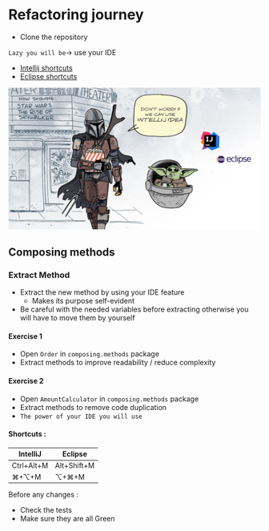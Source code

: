 # Refactoring journey
* Clone the repository

`Lazy you will be`-> use your IDE
* [Intellij shortcuts](https://resources.jetbrains.com/storage/products/intellij-idea/docs/IntelliJIDEA_ReferenceCard.pdf)
* [Eclipse shortcuts](https://www.eclipse.org/getting_started/content/eclipse-ide-keybindings.pdf)

![refactoring-journey](refactoring-journey.png)

## Composing methods
### Extract Method
* Extract the new method by using your IDE feature
    * Makes its purpose self-evident
* Be careful with the needed variables before extracting otherwise you will have to move them by yourself

#### Exercise 1
* Open `Order` in `composing.methods` package
* Extract methods to improve readability / reduce complexity

#### Exercise 2
* Open `AmountCalculator` in `composing.methods` package
* Extract methods to remove code duplication
* `The power of your IDE you will use`

#### Shortcuts :
| IntelliJ | Eclipse |
|---|---|
| Ctrl+Alt+M | Alt+Shift+M |
| ⌘+⌥+M | ⌥+⌘+M |

Before any changes :
* Check the tests
* Make sure they are all Green